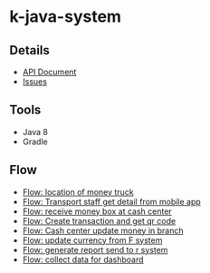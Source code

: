 # k-java-system

## Details
* [API Document](https://github.com/NoppohnSup/k-java-system/wiki/API-Document)
* [Issues](https://github.com/NoppohnSup/k-java-system/projects/1)

## Tools
- Java 8
- Gradle

## Flow
* [Flow: location of money truck](https://github.com/NoppohnSup/k-java-system/wiki/Flow:-location-of-money-truck)
* [Flow: Transport staff get detail from mobile app](https://github.com/NoppohnSup/k-java-system/wiki/Flow:-Transport-staff-get-detail-from-mobile-app)
* [Flow: receive money box at cash center](https://github.com/NoppohnSup/k-java-system/wiki/Flow:-Transport-staff-get-detail-from-mobile-app)
* [Flow: Create transaction and get qr code](https://github.com/NoppohnSup/k-java-system/wiki/Flow:-Create-transaction-and-get-qr-code)
* [Flow: Cash center update money in branch](https://github.com/NoppohnSup/k-java-system/wiki/Flow:-Cash-center-update-money-in-branch)
* [Flow: update currency from F system](https://github.com/NoppohnSup/k-java-system/wiki/Flow:-update-currency-from-F-system)
* [Flow: generate report send to r system](https://github.com/NoppohnSup/k-java-system/wiki/Flow:-generate-report-send-to-r-system)
* [Flow: collect data for dashboard](https://github.com/NoppohnSup/k-java-system/wiki/Flow:-collect-data-for-dashboard)

